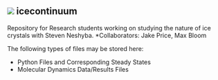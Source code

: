 ![](https://github.com/upschemistry/icecontinuum/Figure2.2.png)
icecontinuum
-------------

Repository for Research students working on studying the nature of ice crystals with Steven Neshyba.
*Collaborators: Jake Price, Max Bloom

The following types of files may be stored here:
* Python Files and Corresponding Steady States
* Molecular Dynamics Data/Results Files
